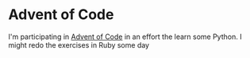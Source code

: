 # Advent of Code

I'm participating in [Advent of Code](http://adventofcode.org) in an effort the learn some Python. I might redo the exercises in Ruby some day
